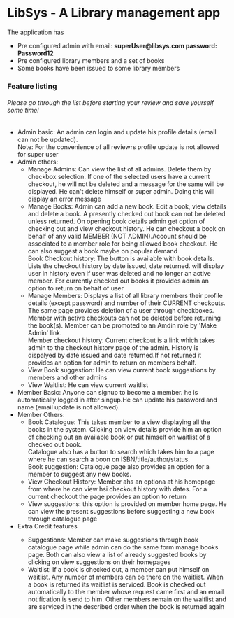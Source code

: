 # LibSys - A Library management app
<title>CSC 517 - Project 1</title>

The application has
<ul>
<li>Pre configured admin with email: <b>superUser@libsys.com password: Password12</b></li>
<li>Pre configured library members and a set of books</li>
<li>Some books have been issued to some library members</li>
</ul>
<h3>Feature listing </h3>
<h6>Please go through the list before starting your review and save yourself some time!</h6>
<ul>
<li>Admin basic: An admin can login and update his profile details (email can not be updated).<br/>Note: For the convenience of all reviewrs profile update is not allowed for super user</li>
<li>Admin others: 
<ul>
<li>Manage Admins: Can view the list of all admins. Delete them by checkbox selection. If one of the selected users have a current checkout, he will not be deleted and a message for the same will be displayed. He can't delete himself or super admin. Doing this will display an error message</li>
<li>Manage Books: Admin can add a new book. Edit a book, view details and delete a book. A presently checked out book can not be deleted unless returned. On opening book details admin get option of checking out and view checkout history. He can checkout a book on behalf of any valid MEMBER (NOT ADMIN).Account should be associated to a member role for being allowed book checkout. He can also suggest a book maybe on popular demand<br/>
Book Checkout history: The button is available with book details. Lists the checkout history by date issued, date returned. will display user in history even if user was deleted and no longer an active member. For currently checked out books it provides admin an option to return on behalf of user </li>
<li>Manage Members: Displays a list of all library members their profile details (except password) and number of their CURRENT checkouts. The same page provides deletion of a user through checkboxes. Member with active checkouts can not be deleted before returning the book(s). Member can be promoted to an Amdin role by 'Make Admin' link.</br>
Member checkout history: Current checkout is a link which takes admin to the checkout history page of the admin. History is dispalyed by date issued and date returned.If not returned it provides an option for admin to return on members behalf.</li>
<li>View Book suggestion: He can view current book suggestions by members and other admins</li>
<li>View Waitlist: He can view current waitlist</li>
</ul>
</li>
<li>Member Basic: Anyone can signup to become a member. he is automatically logged in after singup.He can update his password and name (email update is not allowed).</li>
<li>Member Others:
<ul>
<li>Book Catalogue: This takes member to a view displaying all the books in the system. Clicking on view details provide him an option of checking out an available book or put himself on waitlist of a checked out book. <br/>
Catalogue also has a button to search which takes him to a page where he can search a boon on ISBN/title/author/status. <br/>
Book suggestion: Catalogue page also provides an option for a member to suggest any new books.</li>
<li>View Checkout History: Member ahs an optiona at his homepage from where he can view hsi checkout history with dates. For a current checkout the page provides an option to return</li>
<li>View suggestions: this option is provided on member home page. He can view the present suggestions before suggesting a new book through catalogue page</li>
</ul>
</li>
<li>Extra Credit features</li>
<ul>
<li>Suggestions: Member can make suggestions through book catalogue page while admin can do the same form manage books page. Both can also view a  list of already suggested books by clicking on view suggestions on their homepages</li>
<li>Waitlist: If a book is checked out, a member can put himself on waitlist. Any number of members can be there on the waitlist. When a book is returned its waitlist is serviced. Book is checked out automatically to the member whose request came first and an email notification is send to him. Other members remain on the waitlist and are serviced in the described order when the book is returned again </li>
</ul>
</ul>
